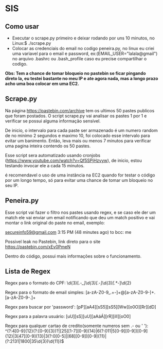 # SIS

## Como usar
- Executar o scrape.py primeiro e deixar rodando por uns 10 minutos, no Linux:$ ./scrape.py
- Colocar as credenciais do email no codigo peneira.py, no linux eu criei uma variavel para o
email e password, ex:(EMAIL_USER="lalala@gmail") no arquivo .bashrc ou .bash_profile caso eu precise 
compartilhar o codigo.

**Obs: Tem a chance de tomar bloqueio no pastebin se ficar pingando direto la, eu testei bastante
no meu IP e ate agora nada, mas a longo prazo acho uma boa colocar em uma EC2.**                            
                                    
## Scrape.py

Na página https://pastebin.com/archive tem os ultimos 50 pastes publicos que foram postados.
O script scrape.py vai analisar os pastes 1 por 1 e verificar se possui alguma informação 
sensível.

De inicio, o intervalo para cada paste ser armazenado é um numero random de no minimo 2 segundos 
e maximo 10, foi colocado esse intervalo para evitar um banimento. Então, leva mais ou menos 7 minutos 
para verificar uma pagina inteira contendo os 50 pastes.

Esse script sera automatizado usando cronjobs (https://www.youtube.com/watch?v=Qf5SPjHzvyw), 
de inicio, estou testando invocar ele a cada 15 minutos.

é recomendavel o uso de uma instância na EC2 quando for testar o código por um longo tempo, só para evitar uma chance de tomar um bloqueio no seu IP. 

## Peneira.py


Esse script vai fazer o filtro nos pastes usando regex, e se caso ele der
um match ele vai enviar um email notificando que deu um match positivo e vai montar o link original 
do paste no email, exemplo:

secureinfo59@gmail.com
3:15 PM (48 minutes ago)
to bcc: me

Possivel leak no Pastebin, link direto para o site https://pastebin.com/xEv0PmeN

Dentro do código, possui mais informações sobre o funcionamento.

## Lista de Regex

Regex para o formato do CPF: \d{3}[\.*-_]\d{3}[\.*-_]\d{3}[\.*-_]\d{2}

Regex para o formato de email simples: [a-zA-Z0-9_.+-]+@[a-zA-Z0-9-]+\.[a-zA-Z0-9-.]+

Regex para buscar por 'password': [pP][aA4][sS5][sS5][Ww][o0O][Rr][dD]

Regex para a palavra usuário: [uU][sS][uU][aAáÁ][rR][iIl][oO0]

Regex para qualquer cartao de credito(somente numeros sem .- ou ' '): ^(?:4[0-9]{12}(?:[0-9]{3})?|[25][1-7][0-9]{14}|6(?:011|5[0-9][0-9])[0-9]{12}|3[47][0-9]{13}|3(?:0[0-5]|[68][0-9])[0-9]{11}|(?:2131|1800|35\d{3})\d{11})$


